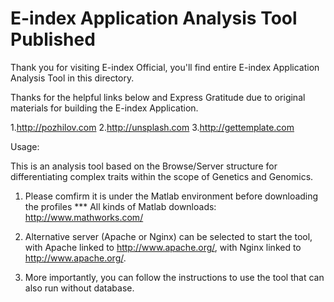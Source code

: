 # E-index Application Analysis Tool Published
Thank you for visiting E-index Official, you'll find entire E-index Application Analysis Tool in this directory.

Thanks for the helpful links below and Express Gratitude due to original materials for building the E-index Application.

1.http://pozhilov.com
2.http://unsplash.com
3.http://gettemplate.com

Usage:

This is an analysis tool based on the Browse/Server structure for differentiating complex traits within the scope of Genetics and Genomics.

1. Please comfirm it is under the Matlab environment before downloading the profiles
*** All kinds of Matlab downloads: http://www.mathworks.com/

2. Alternative server (Apache or Nginx) can be selected to start the tool, with Apache linked to http://www.apache.org/, with Nginx linked to http://www.apache.org/.

3. More importantly, you can follow the instructions to use the tool that can also run without database.